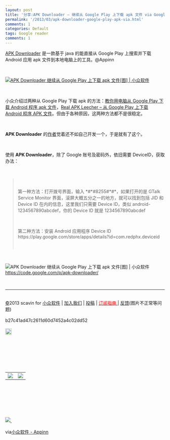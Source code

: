 ```yaml
---
layout: post
title: '分享:APK Downloader – 继续从 Google Play 上下载 apk 文件 via Google reader'
permalink: '/2013/03/apk-downloader-google-play-apk-via.html'
comments: 1
categories: Default
tags: Google reader
comments: 1
---
```

<div xmlns="http://www.w3.org/1999/xhtml"><p><a href="http://www.appinn.com/apk-downloader/">APK Downloader</a> 是一款基于 java 的能直接从 Google Play 上搜索并下载 Android 应用 apk 文件到本地电脑上的工具。@Appinn</p><br/><p><a href="http://www.appinn.com/apk-downloader/"><img alt="APK Downloader 继续从 Google Play 上下载 apk 文件[图] | 小众软件" src="http://img3.appinn.com/images/201301/select.png/o" title="APK Downloader 继续从 Google Play 上下载 apk 文件[图] | 小众软件"/> </a> </p><br/><p>小众介绍过两种从 Google Play 下载 apk 的方法：<a href="http://www.appinn.com/apk-downloader-google-play-download-apk-pc/">教你用电脑从 Google Play 下载 Android 程序 apk 文件</a>，<a href="http://www.appinn.com/realapkleecher/">Real APK Leecher – 从 Google Play 上下载 Android 程序 APK 文件</a>。但由于各种原因，这两种方法都不是很稳定。</p><br/><p><strong>APK Downloader</strong> 的<a href="http://chenfeicqq.iteye.com/">作者</a>觉着还不如自己开发一个，于是就有了这个。</p><br/><p>使用 <strong>APK Downloader</strong>，除了 Google 账号及密码外，依旧需要 DeviceID，获取办法：</p><br/><blockquote><br/><p>第一种方法：打开拨号界面，输入 *#*#8255#*#*，如果打开的是 GTalk Service Monitor 界面，滚屏大概五分之一的地方，就可以找到包括 JID 和 Device ID 在内的信息，这里我们只需要 Device ID，类似 android-1234567890abcdef，你的 Device ID 就是 1234567890abcdef</p><br/><p>第二种方法：安装 Android 应用程序 Device ID https://play.google.com/store/apps/details?id=com.redphx.deviceid</p><br/></blockquote><br/><p><img alt="APK Downloader 继续从 Google Play 上下载 apk 文件[图] | 小众软件" src="http://www.appinn.com/wp-content/down.gif" title="点击右侧的链接下载本软件"/><a href="https://code.google.com/p/apk-downloader/">https://code.google.com/p/apk-downloader/</a> </p><br/><hr/><br/><a href="http://www.appinn.com/copyright/?utm_source=feeds&amp;utm_medium=copyright&amp;utm_campaign=feeds" title="版权声明">©</a>2013 scavin for <a href="http://www.appinn.com/?utm_source=feeds&amp;utm_medium=appinn&amp;utm_campaign=feeds" title="本文来自小众软件">小众软件</a> | <a href="http://www.appinn.com/join-us/?utm_source=feeds&amp;utm_medium=joinus&amp;utm_campaign=feeds" title="加入小众软件">加入我们</a> | <a href="http://www.appinn.com/contribute/?utm_source=feeds&amp;utm_medium=contribute&amp;utm_campaign=feeds" title="给小众软件投稿">投稿</a> | <a href="http://www.appinn.com/feeds-subscribe/?utm_source=feeds&amp;utm_medium=feedsubscribe&amp;utm_campaign=feeds" title="可以分类订阅小众，Windows/MAC/游戏"><font color="red">订阅指南</font> </a> | <a href="http://appinn.wufoo.com/forms/eccae-aeeae/">反馈</a>(图片不正常等问题)<br/><br/>b27c41ad47c2611d60d7452a4c02dd52<br/><br/><img alt="APK Downloader 继续从 Google Play 上下载 apk 文件[图] | 小众软件" border="0" src="http://s33.sitemeter.com/meter.asp?site=s33appinn" title="APK Downloader 继续从 Google Play 上下载 apk 文件[图] | 小众软件" width="20"/><img border="0" height="1" src="http://appinn.feedsportal.com/c/33935/f/615575/s/283290c5/mf.gif" width="1"/><br/><div><br/><table border="0"><br/><tr><br/><td valign="middle"><a href="http://share.feedsportal.com/viral/sendEmail.cfm?lang=en&amp;title=APK+Downloader+%E2%80%93+%E7%BB%A7%E7%BB%AD%E4%BB%8E+Google+Play+%E4%B8%8A%E4%B8%8B%E8%BD%BD+apk+%E6%96%87%E4%BB%B6&amp;link=http%3A%2F%2Fwww.appinn.com%2Fapk-downloader%2F"><img border="0" src="http://res3.feedsportal.com/images/emailthis2.gif"/> </a> </td><br/><td valign="middle"><a href="http://res.feedsportal.com/viral/bookmark.cfm?title=APK+Downloader+%E2%80%93+%E7%BB%A7%E7%BB%AD%E4%BB%8E+Google+Play+%E4%B8%8A%E4%B8%8B%E8%BD%BD+apk+%E6%96%87%E4%BB%B6&amp;link=http%3A%2F%2Fwww.appinn.com%2Fapk-downloader%2F"><img border="0" src="http://res3.feedsportal.com/images/bookmark.gif"/> </a> </td><br/></tr><br/></table><br/></div><br/><br/><br/><br/><br/><a href="http://da.feedsportal.com/r/151885228630/u/0/f/615575/c/33935/s/283290c5/a2.htm"><img border="0" src="http://da.feedsportal.com/r/151885228630/u/0/f/615575/c/33935/s/283290c5/a2.img"/> </a><img border="0" height="1" src="http://pi.feedsportal.com/r/151885228630/u/0/f/615575/c/33935/s/283290c5/a2t.img" width="1"/><br/><br/>via<a href="http://www.appinn.com/apk-downloader/">小众软件 - Appinn</a></div>